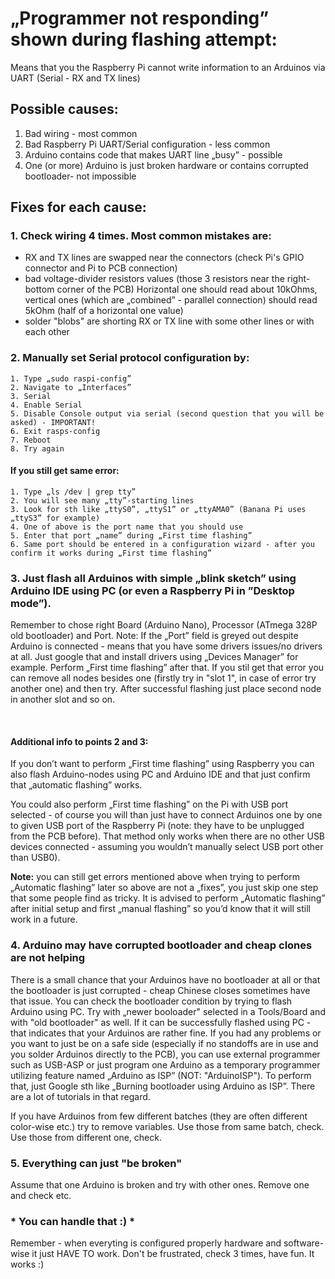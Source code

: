 # „Programmer not responding” shown during flashing attempt:

Means that you the Raspberry Pi cannot write information to an Arduinos via UART (Serial - RX and TX lines)

## Possible causes:

1. Bad wiring - most common
1. Bad Raspberry Pi UART/Serial configuration - less common
1. Arduino contains code that makes UART line „busy” - possible
1. One (or more) Arduino is just broken hardware or contains corrupted bootloader- not impossible

## Fixes for each cause:

### 1. Check wiring 4 times. Most common mistakes are:

- RX and TX lines are swapped near the connectors (check Pi's GPIO connector and Pi to PCB connection)
- bad voltage-divider resistors values (those 3 resistors near the right-bottom corner of the PCB)
  Horizontal one should read about 10kOhms, vertical ones (which are „combined” - parallel connection) should read
  5kOhm (half of a horizontal one value)
- solder "blobs" are shorting RX or TX line with some other lines or with each other

### 2. Manually set Serial protocol configuration by:

	1. Type „sudo raspi-config”
	2. Navigate to „Interfaces”
	3. Serial
	4. Enable Serial
	5. Disable Console output via serial (second question that you will be asked) - IMPORTANT!
	6. Exit rasps-config
	7. Reboot
	8. Try again

#### If you still get same error:

	1. Type „ls /dev | grep tty”
	2. You will see many „tty”-starting lines 
	3. Look for sth like „ttyS0”, „ttyS1” or „ttyAMA0” (Banana Pi uses „ttyS3” for example)
	4. One of above is the port name that you should use 
	5. Enter that port „name” during „First time flashing”
	6. Same port should be entered in a configuration wizard - after you confirm it works during „First time flashing”

### 3. Just flash all Arduinos with simple „blink sketch” using Arduino IDE using PC (or even a Raspberry Pi in ”Desktop mode”).

Remember to chose right Board (Arduino Nano), Processor (ATmega 328P old bootloader) and Port.
Note: If the „Port” field is greyed out despite Arduino is connected - means that you have some drivers issues/no
drivers at all.
Just google that and install drivers using „Devices Manager” for example.
Perform „First time flashing” after that. If you stil get that error you can remove all nodes besides one (firstly try
in "slot 1", in case of error try another one) and then try.
After successful flashing just place second node in another slot and so on.

<br>

#### Additional info to points 2 and 3:

If you don’t want to perform „First time flashing” using Raspberry you can also flash Arduino-nodes using PC and Arduino
IDE
and that just confirm that „automatic flashing” works.

You could also perform „First time flashing” on the Pi with USB port selected - of course you will than just have to
connect Arduinos
one by one to given USB port of the Raspberry Pi (note: they have to be unplugged from the PCB before). That method only
works
when there are no other USB devices connected - assuming you wouldn’t manually select USB port other than USB0).

<b>Note:</b> you can still get errors mentioned above when trying to perform „Automatic flashing” later so above are not
a „fixes”,
you just skip one step that some people find as tricky. It is advised to perform „Automatic flashing” after initial
setup
and first „manual flashing” so you’d know that it will still work in a future.

### 4. Arduino may have corrupted bootloader and cheap clones are not helping

There is a small chance that your Arduinos have
no bootloader at all or that the bootloader is just corrupted - cheap Chinese closes sometimes have that issue. You can
check
the bootloader condition by trying to flash Arduino using PC. Try with „newer booloader" selected in a Tools/Board and
with "old bootloader" as well.
If it can be successfully flashed using PC - that indicates that your Arduinos are rather fine.
If you had any problems or you want to just be on a safe side (especially if no standoffs are in use and you solder
Arduinos directly to the PCB), you can use external programmer such as USB-ASP or just program one Arduino as a
temporary programmer
utilizing feature named „Arduino as ISP” (NOT: "ArduinoISP"). To perform that, just Google sth like „Burning
bootloader using Arduino as ISP”.
There are a lot of tutorials in that regard.

If you have Arduinos from few different batches (they are often different color-wise etc.) try to remove variables. Use
those from same batch, check. Use those from different one, check.

### 5. Everything can just "be broken"

Assume that one Arduino is broken and try with other ones. Remove one and check etc.

###  * You can handle that :) * 

Remember - when everyting is configured properly hardware and software-wise it just HAVE TO work. Don't be frustrated,
check 3 times, have fun. It works :)